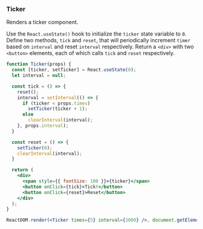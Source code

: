 ### Ticker

Renders a ticker component.

Use the `React.useState()` hook to initialize the `ticker` state variable to `0`.
Define two methods, `tick` and `reset`, that will periodically increment `timer` based on `interval` and reset `interval` respectively.
Return a `<div>` with two `<button>` elements, each of which calls `tick` and `reset` respectively.

```jsx
function Ticker(props) {
  const [ticker, setTicker] = React.useState(0);
  let interval = null;

  const tick = () => {
    reset();
    interval = setInterval(() => {
      if (ticker < props.times) 
        setTicker(ticker + 1);
      else 
        clearInterval(interval);
    }, props.interval);
  }

  const reset = () => {
    setTicker(0);
    clearInterval(interval);
  }

  return (
    <div>
      <span style={{ fontSize: 100 }}>{ticker}</span>
      <button onClick={tick}>Tick!</button>
      <button onClick={reset}>Reset</button>
    </div>
  );
}
```

```jsx
ReactDOM.render(<Ticker times={5} interval={1000} />, document.getElementById('root'));
```

<!-- tags: visual,state -->

<!-- expertise: 1 -->
